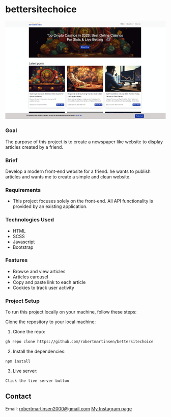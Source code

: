 # bettersitechoice

![Alt text](/readme.png)

### Goal

The purpose of this project is to create a newspaper like website to display articles created by a friend. 

### Brief

Develop a modern front-end website for a friend. he wants to publish articles and wants me to create a simple and clean website.

### Requirements

- This project focuses solely on the front-end. All API functionality is provided by an existing application.

### Technologies Used

- HTML
- SCSS
- Javascript
- Bootstrap

### Features

- Browse and view articles
- Articles carousel
- Copy and paste link to each article
- Cookies to track user activity

### Project Setup

To run this project locally on your machine, follow these steps:

Clone the repository to your local machine:

1. Clone the repo:

```bash
gh repo clone https://github.com/robertmartinsen/bettersitechoice
```

2. Install the dependencies:

```
npm install
```

3. Live server:

```
Click the live server button
```


## Contact

Email: robertmartinsen2000@gmail.com
[My Instagram page](www.instagram.com/robertmartinsen_)